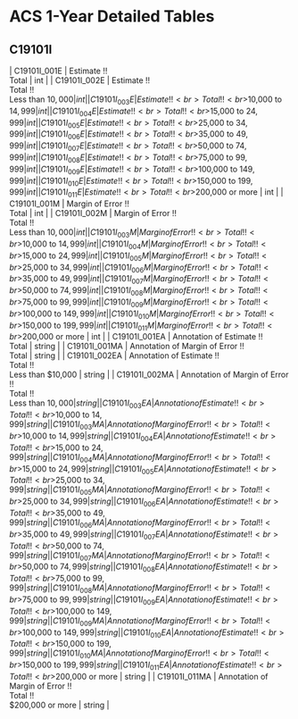 # ACS 1-Year Detailed Tables

## C19101I

| C19101I_001E | Estimate !!<br>Total | int |
| C19101I_002E | Estimate !!<br>Total !!<br>Less than $10,000 | int |
| C19101I_003E | Estimate !!<br>Total !!<br>$10,000 to $14,999 | int |
| C19101I_004E | Estimate !!<br>Total !!<br>$15,000 to $24,999 | int |
| C19101I_005E | Estimate !!<br>Total !!<br>$25,000 to $34,999 | int |
| C19101I_006E | Estimate !!<br>Total !!<br>$35,000 to $49,999 | int |
| C19101I_007E | Estimate !!<br>Total !!<br>$50,000 to $74,999 | int |
| C19101I_008E | Estimate !!<br>Total !!<br>$75,000 to $99,999 | int |
| C19101I_009E | Estimate !!<br>Total !!<br>$100,000 to $149,999 | int |
| C19101I_010E | Estimate !!<br>Total !!<br>$150,000 to $199,999 | int |
| C19101I_011E | Estimate !!<br>Total !!<br>$200,000 or more | int |
| C19101I_001M | Margin of Error !!<br>Total | int |
| C19101I_002M | Margin of Error !!<br>Total !!<br>Less than $10,000 | int |
| C19101I_003M | Margin of Error !!<br>Total !!<br>$10,000 to $14,999 | int |
| C19101I_004M | Margin of Error !!<br>Total !!<br>$15,000 to $24,999 | int |
| C19101I_005M | Margin of Error !!<br>Total !!<br>$25,000 to $34,999 | int |
| C19101I_006M | Margin of Error !!<br>Total !!<br>$35,000 to $49,999 | int |
| C19101I_007M | Margin of Error !!<br>Total !!<br>$50,000 to $74,999 | int |
| C19101I_008M | Margin of Error !!<br>Total !!<br>$75,000 to $99,999 | int |
| C19101I_009M | Margin of Error !!<br>Total !!<br>$100,000 to $149,999 | int |
| C19101I_010M | Margin of Error !!<br>Total !!<br>$150,000 to $199,999 | int |
| C19101I_011M | Margin of Error !!<br>Total !!<br>$200,000 or more | int |
| C19101I_001EA | Annotation of Estimate !!<br>Total | string |
| C19101I_001MA | Annotation of Margin of Error !!<br>Total | string |
| C19101I_002EA | Annotation of Estimate !!<br>Total !!<br>Less than $10,000 | string |
| C19101I_002MA | Annotation of Margin of Error !!<br>Total !!<br>Less than $10,000 | string |
| C19101I_003EA | Annotation of Estimate !!<br>Total !!<br>$10,000 to $14,999 | string |
| C19101I_003MA | Annotation of Margin of Error !!<br>Total !!<br>$10,000 to $14,999 | string |
| C19101I_004EA | Annotation of Estimate !!<br>Total !!<br>$15,000 to $24,999 | string |
| C19101I_004MA | Annotation of Margin of Error !!<br>Total !!<br>$15,000 to $24,999 | string |
| C19101I_005EA | Annotation of Estimate !!<br>Total !!<br>$25,000 to $34,999 | string |
| C19101I_005MA | Annotation of Margin of Error !!<br>Total !!<br>$25,000 to $34,999 | string |
| C19101I_006EA | Annotation of Estimate !!<br>Total !!<br>$35,000 to $49,999 | string |
| C19101I_006MA | Annotation of Margin of Error !!<br>Total !!<br>$35,000 to $49,999 | string |
| C19101I_007EA | Annotation of Estimate !!<br>Total !!<br>$50,000 to $74,999 | string |
| C19101I_007MA | Annotation of Margin of Error !!<br>Total !!<br>$50,000 to $74,999 | string |
| C19101I_008EA | Annotation of Estimate !!<br>Total !!<br>$75,000 to $99,999 | string |
| C19101I_008MA | Annotation of Margin of Error !!<br>Total !!<br>$75,000 to $99,999 | string |
| C19101I_009EA | Annotation of Estimate !!<br>Total !!<br>$100,000 to $149,999 | string |
| C19101I_009MA | Annotation of Margin of Error !!<br>Total !!<br>$100,000 to $149,999 | string |
| C19101I_010EA | Annotation of Estimate !!<br>Total !!<br>$150,000 to $199,999 | string |
| C19101I_010MA | Annotation of Margin of Error !!<br>Total !!<br>$150,000 to $199,999 | string |
| C19101I_011EA | Annotation of Estimate !!<br>Total !!<br>$200,000 or more | string |
| C19101I_011MA | Annotation of Margin of Error !!<br>Total !!<br>$200,000 or more | string |

